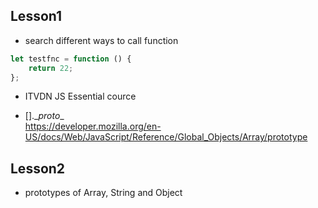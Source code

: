 ## Lesson1

* search different ways to call function
```javascript
let testfnc = function () {
    return 22;
};
```

* ITVDN JS Essential cource

* [].\__proto__  
https://developer.mozilla.org/en-US/docs/Web/JavaScript/Reference/Global_Objects/Array/prototype


 
## Lesson2

* prototypes of Array, String and Object
